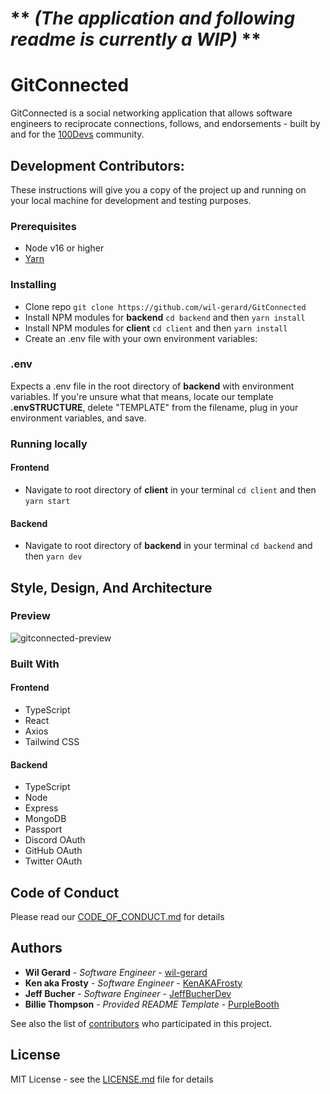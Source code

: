 # ** *(The application and following readme is currently a WIP)* **
# GitConnected

GitConnected is a social networking application that allows software engineers to reciprocate connections, follows, and endorsements - built by and for the [100Devs](https://leonnoel.com/100devs/) community.

## Development Contributors:

These instructions will give you a copy of the project up and running on
your local machine for development and testing purposes.

### Prerequisites

* Node v16 or higher
* [Yarn](https://yarnpkg.com/)

### Installing
* Clone repo
`git clone https://github.com/wil-gerard/GitConnected`
* Install NPM modules for **backend** `cd backend` and then `yarn install`
* Install NPM modules for **client** `cd client` and then `yarn install`
* Create an .env file with your own environment variables:

### .env
Expects a .env file in the root directory of **backend** with environment variables. If you're unsure what that means, locate our template **.envSTRUCTURE**, delete "TEMPLATE" from the filename, plug in your environment variables, and save.

### Running locally

#### Frontend
* Navigate to root directory of **client** in your terminal `cd client` and then `yarn start`


#### Backend
* Navigate to root directory of **backend** in your terminal `cd backend` and then `yarn dev`

## Style, Design, And Architecture

### Preview

![gitconnected-preview](https://user-images.githubusercontent.com/74286884/150421227-2662285d-11bf-421f-b9d8-f094a8b449d0.png)

### Built With

#### Frontend

  - TypeScript
  - React
  - Axios
  - Tailwind CSS

#### Backend

  - TypeScript
  - Node
  - Express
  - MongoDB
  - Passport
  - Discord OAuth
  - GitHub OAuth
  - Twitter OAuth

## Code of Conduct

Please read our [CODE_OF_CONDUCT.md](CODE_OF_CONDUCT.md) for details

## Authors
  - **Wil Gerard** - *Software Engineer* - [wil-gerard](https://github.com/wil-gerard)
  - **Ken aka Frosty** - *Software Engineer* - [KenAKAFrosty](https://github.com/KenAKAFrosty)
  - **Jeff Bucher** - *Software Engineer* - [JeffBucherDev](https://github.com/JeffBucherDev)
  - **Billie Thompson** - *Provided README Template* - [PurpleBooth](https://github.com/PurpleBooth)

See also the list of
[contributors](https://github.com/wil-gerard/GitConnected/contributors)
who participated in this project.

## License

MIT License - see the [LICENSE.md](LICENSE.md) file for details